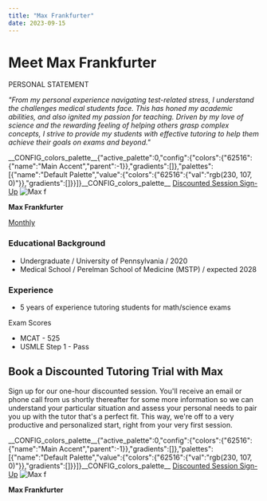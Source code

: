 ```yaml
---
title: "Max Frankfurter"
date: 2023-09-15
---
```


# Meet Max Frankfurter

PERSONAL STATEMENT

_"From my personal experience navigating test-related stress, I understand the challenges medical students face. This has honed my academic abilities, and also ignited my passion for teaching. Driven by my love of science and the rewarding feeling of helping others grasp complex concepts, I strive to provide my students with effective tutoring to help them achieve their goals on exams and beyond."_

\_\_CONFIG\_colors\_palette\_\_{"active\_palette":0,"config":{"colors":{"62516":{"name":"Main Accent","parent":-1}},"gradients":\[\]},"palettes":\[{"name":"Default Palette","value":{"colors":{"62516":{"val":"rgb(230, 107, 0)"}},"gradients":\[\]}}\]}\_\_CONFIG\_colors\_palette\_\_ [Discounted Session Sign-Up](/purchase-discounted-session/) ![](https://www.medlearnity.com/wp-content/uploads/2023/09/Max-f.webp "Max f")

**Max Frankfurter**

[Monthly](#)

### Educational Background

- Undergraduate / University of Pennsylvania / 2020
- Medical School / Perelman School of Medicine (MSTP) / expected 2028

### Experience

- 5 years of experience tutoring students for math/science exams

Exam Scores

- MCAT - 525
- USMLE Step 1 - Pass

## Book a Discounted Tutoring Trial with Max

Sign up for our one-hour discounted session. You'll receive an email or phone call from us shortly thereafter for some more information so we can understand your particular situation and assess your personal needs to pair you up with the tutor that's a perfect fit. This way, we're off to a very productive and personalized start, right from your very first session.

\_\_CONFIG\_colors\_palette\_\_{"active\_palette":0,"config":{"colors":{"62516":{"name":"Main Accent","parent":-1}},"gradients":\[\]},"palettes":\[{"name":"Default Palette","value":{"colors":{"62516":{"val":"rgb(230, 107, 0)"}},"gradients":\[\]}}\]}\_\_CONFIG\_colors\_palette\_\_ [Discounted Session Sign-Up](/purchase-discounted-session/) ![](https://www.medlearnity.com/wp-content/uploads/2023/09/Max-f.webp "Max f")

**Max Frankfurter**
